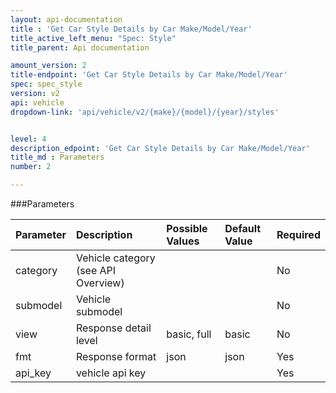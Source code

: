 ```yaml
---
layout: api-documentation
title : 'Get Car Style Details by Car Make/Model/Year'
title_active_left_menu: "Spec: Style"
title_parent: Api documentation

amount_version: 2
title-endpoint: 'Get Car Style Details by Car Make/Model/Year'
spec: spec_style
version: v2
api: vehicle
dropdown-link: 'api/vehicle/v2/{make}/{model}/{year}/styles'


level: 4
description_edpoint: 'Get Car Style Details by Car Make/Model/Year'
title_md : Parameters
number: 2

---
```


###Parameters

| Parameter  | Description                           | Possible Values   | Default Value | Required |
|:-----------|:--------------------------------------|:----------------- |:------------- |:-------- |
| category	 | Vehicle category (see API Overview)	 | 					 | 	             | No       |
| submodel   | Vehicle submodel						 | 					 |               | No       |
| view		 | Response detail level      			 | basic, full       | basic         | No       |
| fmt        | Response format                       | json              | json          | Yes      |
| api_key    | vehicle api key                       |                   |               | Yes      |
